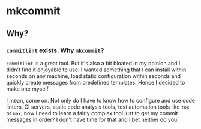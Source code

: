 # mkcommit

## Why?

### `commitlint` exists. Why `mkcommit`?

`commitlint` is a great tool. But it's also a bit bloated in my opinion and I didn't find it enjoyable to use. I wanted something that I can install within seconds on any machine, load static configuration within seconds and quickly create messages from predefined templates. Hence I decided to make one myself.

I mean, come on. Not only do I have to know how to configure and use code linters, CI servers, static code analysis tools, test automation tools like `tox` or `nox`, now I need to learn a fairly complex tool just to get my commit messages in order? I don't have time for that and I bet neither do you.
